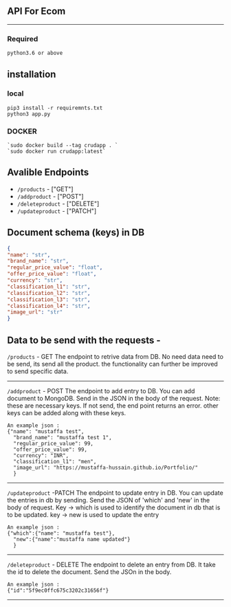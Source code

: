## API For Ecom

___
### Required
    python3.6 or above


## installation

### local
    pip3 install -r requiremnts.txt
    python3 app.py


### DOCKER
    `sudo docker build --tag crudapp . `
    `sudo docker run crudapp:latest`

## Avalible Endpoints
- `/products`  - ["GET"]
- `/addproduct` - ["POST"]
- `/deleteproduct`  - ["DELETE"]
- `/updateproduct` - ["PATCH"]

## Document schema (keys) in DB

```json
{
"name": "str",
"brand_name": "str",
"regular_price_value": "float",
"offer_price_value": "float",
"currency": "str",
"classification_l1": "str",
"classification_l2": "str",
"classification_l3": "str",
"classification_l4": "str",
"image_url": "str"
}

```


## Data to be send with the requests -

`/products` - GET
    The endpoint to retrive data from DB.
    No need data need to be send, its send all the product. the functionality can further be improved to send specific data.

____
`/addproduct` - POST
    The endpoint to add entry to DB.
    You can add document to MongoDB. Send in the JSON in the body of the request.
    Note: these are necessary keys. If not send, the end point returns an error. other keys can be added along with these keys.
    
    An example json : 
    {"name": "mustaffa test",
      "brand_name": "mustaffa test 1",
      "regular_price_value": 99,
      "offer_price_value": 99,
      "currency": "INR",
      "classification_l1": "men",
      "image_url": "https://mustaffa-hussain.github.io/Portfolio/"
      }


_____
`/updateproduct` -PATCH
    The endpoint to update entry in DB.
    You can update the entries in db by sending. Send the JSON of 'which' and 'new' in the body of request. 
    Key -> which is used to identify the document in db that is to be updated.
    key -> new is used to update the entry
    
    An example json : 
    {"which":{"name": "mustaffa test"},
      "new":{"name":"mustaffa name updated"}
      }

____

`/deleteproduct` - DELETE
    The endpoint to delete an entry from DB. It take the id to delete the document.
    Send the JSOn in the body.
    
    An example json : 
    {"id":"5f9ec0ffc675c3202c31656f"}





___


